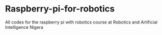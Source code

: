 # Raspberry-pi-for-robotics
All codes for the raspberry pi with robotics course at Robotics and Artificial Intelligence Nigera

